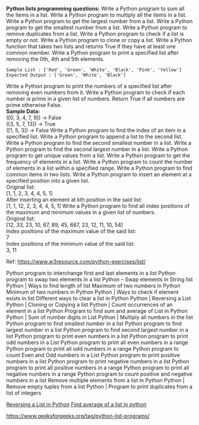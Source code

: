 **Python lists programming questions:**
Write a Python program to sum all the items in a list.
Write a Python program to multiply all the items in a list.
Write a Python program to get the largest number from a list.
Write a Python program to get the smallest number from a list.
Write a Python program to remove duplicates from a list.
Write a Python program to check if a list is empty or not.
Write a Python program to clone or copy a list.
Write a Python function that takes two lists and returns True if they have at least one common member.
Write a Python program to print a specified list after removing the 0th, 4th and 5th elements.  

    Sample List : ['Red', 'Green', 'White', 'Black', 'Pink', 'Yellow']  
    Expected Output : ['Green', 'White', 'Black']
 Write a Python program to print the numbers of a specified list after removing even numbers from it.
 Write a Python program to check if each number is prime in a given list of numbers. Return True if all numbers are prime otherwise False.  
**Sample Data:**  
([0, 3, 4, 7, 9]) -> False  
([3, 5, 7, 13]) -> True  
([1, 5, 3]) -> False
Write a Python program to find the index of an item in a specified list.
Write a Python program to append a list to the second list.
Write a Python program to find the second smallest number in a list.
Write a Python program to find the second largest number in a list.
Write a Python program to get unique values from a list.
Write a Python program to get the frequency of elements in a list.
Write a Python program to count the number of elements in a list within a specified range.
Write a Python program to find common items in two lists.
Write a Python program to insert an element at a specified position into a given list.  
Original list:  
[1, 1, 2, 3, 4, 4, 5, 1]  
After inserting an element at kth position in the said list:  
[1, 1, 12, 2, 3, 4, 4, 5, 1]
Write a Python program to find all index positions of the maximum and minimum values in a given list of numbers.  
Original list:  
[12, 33, 23, 10, 67, 89, 45, 667, 23, 12, 11, 10, 54]  
Index positions of the maximum value of the said list:  
7  
Index positions of the minimum value of the said list:  
3, 11


Ref: https://www.w3resource.com/python-exercises/list/

Python program to interchange first and last elements in a list
Python program to swap two elements in a list
Python – Swap elements in String list
Python | Ways to find length of list
Maximum of two numbers in Python
Minimum of two numbers in Python
Python | Ways to check if element exists in list
Different ways to clear a list in Python
Python | Reversing a List
Python | Cloning or Copying a list
Python | Count occurrences of an element in a list
Python Program to find sum and average of List in Python
Python | Sum of number digits in List
Python | Multiply all numbers in the list
Python program to find smallest number in a list
Python program to find largest number in a list
Python program to find second largest number in a list
Python program to print even numbers in a list
Python program to print odd numbers in a List
Python program to print all even numbers in a range
Python program to print all odd numbers in a range
Python program to count Even and Odd numbers in a List
Python program to print positive numbers in a list
Python program to print negative numbers in a list
Python program to print all positive numbers in a range
Python program to print all negative numbers in a range
Python program to count positive and negative numbers in a list
Remove multiple elements from a list in Python
Python | Remove empty tuples from a list
Python | Program to print duplicates from a list of integers

[Reversing a List in Python](https://www.geeksforgeeks.org/python-reversing-list/ "Reversing a List in Python")
[Find average of a list in python](https://www.geeksforgeeks.org/find-average-list-python/ "Find average of a list in python")

https://www.geeksforgeeks.org/tag/python-list-programs/
<!--stackedit_data:
eyJoaXN0b3J5IjpbMTUzMDEzMzU3MSwtMTM1ODYxMjYxOF19
-->